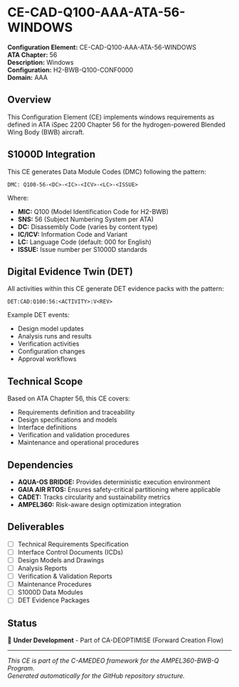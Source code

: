 # CE-CAD-Q100-AAA-ATA-56-WINDOWS

**Configuration Element:** CE-CAD-Q100-AAA-ATA-56-WINDOWS  
**ATA Chapter:** 56  
**Description:** Windows  
**Configuration:** H2-BWB-Q100-CONF0000  
**Domain:** AAA

## Overview

This Configuration Element (CE) implements windows requirements as defined in ATA iSpec 2200 Chapter 56 for the hydrogen-powered Blended Wing Body (BWB) aircraft.

## S1000D Integration

This CE generates Data Module Codes (DMC) following the pattern:
```
DMC: Q100-56-<DC>-<IC>-<ICV>-<LC>-<ISSUE>
```

Where:
- **MIC:** Q100 (Model Identification Code for H2-BWB)
- **SNS:** 56 (Subject Numbering System per ATA)
- **DC:** Disassembly Code (varies by content type)
- **IC/ICV:** Information Code and Variant
- **LC:** Language Code (default: 000 for English)
- **ISSUE:** Issue number per S1000D standards

## Digital Evidence Twin (DET)

All activities within this CE generate DET evidence packs with the pattern:
```
DET:CAD:Q100:56:<ACTIVITY>:V<REV>
```

Example DET events:
- Design model updates
- Analysis runs and results
- Verification activities
- Configuration changes
- Approval workflows

## Technical Scope

Based on ATA Chapter 56, this CE covers:

- Requirements definition and traceability
- Design specifications and models
- Interface definitions
- Verification and validation procedures
- Maintenance and operational procedures

## Dependencies

- **AQUA-OS BRIDGE:** Provides deterministic execution environment
- **GAIA AIR RTOS:** Ensures safety-critical partitioning where applicable
- **CADET:** Tracks circularity and sustainability metrics
- **AMPEL360:** Risk-aware design optimization integration

## Deliverables

- [ ] Technical Requirements Specification
- [ ] Interface Control Documents (ICDs)
- [ ] Design Models and Drawings
- [ ] Analysis Reports
- [ ] Verification & Validation Reports
- [ ] Maintenance Procedures
- [ ] S1000D Data Modules
- [ ] DET Evidence Packages

## Status

🚧 **Under Development** - Part of CA-DEOPTIMISE (Forward Creation Flow)

---

*This CE is part of the C-AMEDEO framework for the AMPEL360-BWB-Q Program.*  
*Generated automatically for the GitHub repository structure.*
